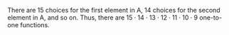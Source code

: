 There are 15 choices for the first element in A, 14 choices for the second element in A, and so on.
Thus, there are $15 \cdot 14 \cdot 13 \cdot 12 \cdot 11 \cdot 10 \cdot 9$ one-to-one functions.
